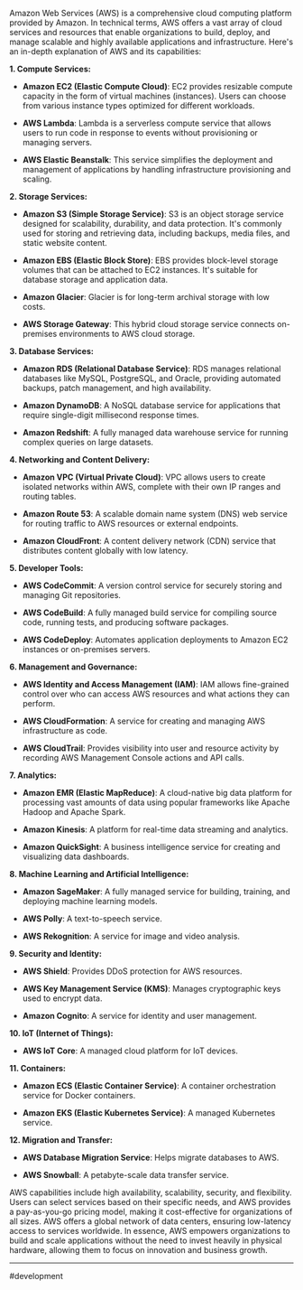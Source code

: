 Amazon Web Services (AWS) is a comprehensive cloud computing platform provided by Amazon. In technical terms, AWS offers a vast array of cloud services and resources that enable organizations to build, deploy, and manage scalable and highly available applications and infrastructure. Here's an in-depth explanation of AWS and its capabilities:

**1. Compute Services:**

- **Amazon EC2 (Elastic Compute Cloud)**: EC2 provides resizable compute capacity in the form of virtual machines (instances). Users can choose from various instance types optimized for different workloads.
    
- **AWS Lambda**: Lambda is a serverless compute service that allows users to run code in response to events without provisioning or managing servers.
    
- **AWS Elastic Beanstalk**: This service simplifies the deployment and management of applications by handling infrastructure provisioning and scaling.
    

**2. Storage Services:**

- **Amazon S3 (Simple Storage Service)**: S3 is an object storage service designed for scalability, durability, and data protection. It's commonly used for storing and retrieving data, including backups, media files, and static website content.
    
- **Amazon EBS (Elastic Block Store)**: EBS provides block-level storage volumes that can be attached to EC2 instances. It's suitable for database storage and application data.
    
- **Amazon Glacier**: Glacier is for long-term archival storage with low costs.
    
- **AWS Storage Gateway**: This hybrid cloud storage service connects on-premises environments to AWS cloud storage.
    

**3. Database Services:**

- **Amazon RDS (Relational Database Service)**: RDS manages relational databases like MySQL, PostgreSQL, and Oracle, providing automated backups, patch management, and high availability.
    
- **Amazon DynamoDB**: A NoSQL database service for applications that require single-digit millisecond response times.
    
- **Amazon Redshift**: A fully managed data warehouse service for running complex queries on large datasets.
    

**4. Networking and Content Delivery:**

- **Amazon VPC (Virtual Private Cloud)**: VPC allows users to create isolated networks within AWS, complete with their own IP ranges and routing tables.
    
- **Amazon Route 53**: A scalable domain name system (DNS) web service for routing traffic to AWS resources or external endpoints.
    
- **Amazon CloudFront**: A content delivery network (CDN) service that distributes content globally with low latency.
    

**5. Developer Tools:**

- **AWS CodeCommit**: A version control service for securely storing and managing Git repositories.
    
- **AWS CodeBuild**: A fully managed build service for compiling source code, running tests, and producing software packages.
    
- **AWS CodeDeploy**: Automates application deployments to Amazon EC2 instances or on-premises servers.
    

**6. Management and Governance:**

- **AWS Identity and Access Management (IAM)**: IAM allows fine-grained control over who can access AWS resources and what actions they can perform.
    
- **AWS CloudFormation**: A service for creating and managing AWS infrastructure as code.
    
- **AWS CloudTrail**: Provides visibility into user and resource activity by recording AWS Management Console actions and API calls.
    

**7. Analytics:**

- **Amazon EMR (Elastic MapReduce)**: A cloud-native big data platform for processing vast amounts of data using popular frameworks like Apache Hadoop and Apache Spark.
    
- **Amazon Kinesis**: A platform for real-time data streaming and analytics.
    
- **Amazon QuickSight**: A business intelligence service for creating and visualizing data dashboards.
    

**8. Machine Learning and Artificial Intelligence:**

- **Amazon SageMaker**: A fully managed service for building, training, and deploying machine learning models.
    
- **AWS Polly**: A text-to-speech service.
    
- **AWS Rekognition**: A service for image and video analysis.
    

**9. Security and Identity:**

- **AWS Shield**: Provides DDoS protection for AWS resources.
    
- **AWS Key Management Service (KMS)**: Manages cryptographic keys used to encrypt data.
    
- **Amazon Cognito**: A service for identity and user management.
    

**10. IoT (Internet of Things):**

- **AWS IoT Core**: A managed cloud platform for IoT devices.

**11. Containers:**

- **Amazon ECS (Elastic Container Service)**: A container orchestration service for Docker containers.
    
- **Amazon EKS (Elastic Kubernetes Service)**: A managed Kubernetes service.
    

**12. Migration and Transfer:**

- **AWS Database Migration Service**: Helps migrate databases to AWS.
    
- **AWS Snowball**: A petabyte-scale data transfer service.
    

AWS capabilities include high availability, scalability, security, and flexibility. Users can select services based on their specific needs, and AWS provides a pay-as-you-go pricing model, making it cost-effective for organizations of all sizes. AWS offers a global network of data centers, ensuring low-latency access to services worldwide. In essence, AWS empowers organizations to build and scale applications without the need to invest heavily in physical hardware, allowing them to focus on innovation and business growth.

---
#development 